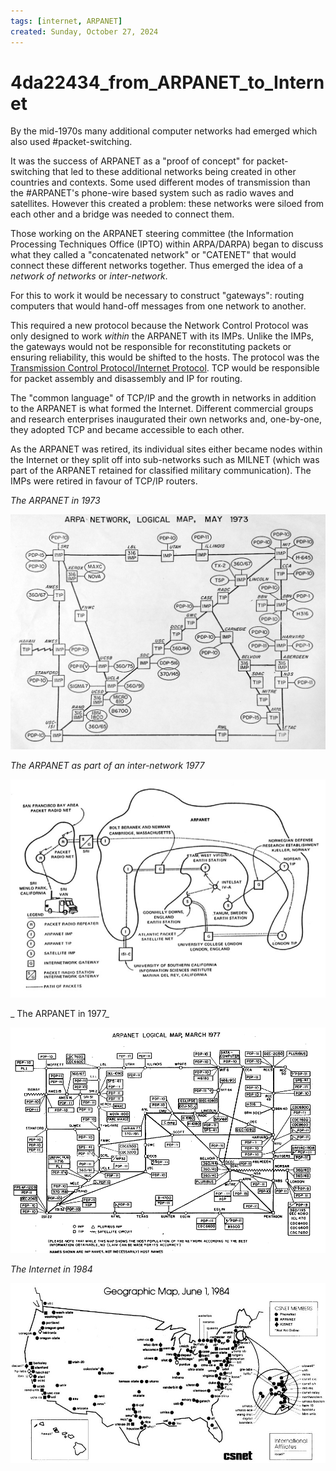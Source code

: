 ```yaml
---
tags: [internet, ARPANET]
created: Sunday, October 27, 2024
---
```


# 4da22434_from_ARPANET_to_Internet

By the mid-1970s many additional computer networks had emerged which also used
#packet-switching.

It was the success of ARPANET as a "proof of concept" for packet-switching that
led to these additional networks being created in other countries and contexts.
Some used different modes of transmission than the #ARPANET's phone-wire based
system such as radio waves and satellites. However this created a problem: these
networks were siloed from each other and a bridge was needed to connect them.

Those working on the ARPANET steering committee (the Information Processing
Techniques Office (IPTO) within ARPA/DARPA) began to discuss what they called a
"concatenated network" or "CATENET" that would connect these different networks
together. Thus emerged the idea of a _network of networks_ or _inter-network_.

For this to work it would be necessary to construct "gateways": routing
computers that would hand-off messages from one network to another.

This required a new protocol because the Network Control Protocol was only
designed to work _within_ the ARPANET with its IMPs. Unlike the IMPs, the
gateways would not be responsible for reconstituting packets or ensuring
reliability, this would be shifted to the hosts. The protocol was the
[Transmission Control Protocol/Internet Protocol](Internet_Layer_of_Internet_Protocol.md).
TCP would be responsible for packet assembly and disassembly and IP for routing.

The "common language" of TCP/IP and the growth in networks in addition to the
ARPANET is what formed the Internet. Different commercial groups and research
enterprises inaugurated their own networks and, one-by-one, they adopted TCP and
became accessible to each other.

As the ARPANET was retired, its individual sites either became nodes within the
Internet or they split off into sub-networks such as MILNET (which was part of
the ARPANET retained for classified military communication). The IMPs were
retired in favour of TCP/IP routers.

_The ARPANET in 1973_

![](../img/Arpanet_map_1973.jpg)

_The ARPANET as part of an inter-network 1977_

![](../img/internetworking_1977.jpg)

_ The ARPANET in 1977_

![](../img/Arpanet_logical_map,_march_1977.png)

_The Internet in 1984_

![](../img/internet_1984.jpg)
